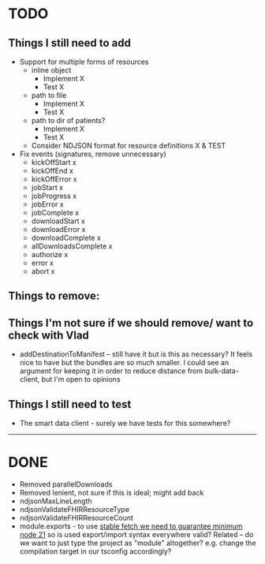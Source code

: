 # TODO

## Things I still need to add

-   Support for multiple forms of resources
    -   inline object
        -   Implement X
        -   Test X
    -   path to file
        -   Implement X
        -   Test X
    -   path to dir of patients?
        -   Implement X
        -   Test X
    -   Consider NDJSON format for resource definitions X & TEST
-   Fix events (signatures, remove unnecessary)
    -   kickOffStart x
    -   kickOffEnd x
    -   kickOffError x
    -   jobStart x
    -   jobProgress x
    -   jobError x
    -   jobComplete x
    -   downloadStart x
    -   downloadError x
    -   downloadComplete x
    -   allDownloadsComplete x
    -   authorize x
    -   error x
    -   abort x

## Things to remove:

## Things I'm not sure if we should remove/ want to check with Vlad

-   addDestinationToManifest – still have it but is this as necessary? It feels nice to have but the bundles are so much smaller. I could see an argument for keeping it in order to reduce distance from bulk-data-client, but I'm open to opinions

## Things I still need to test

-   The smart data client - surely we have tests for this somewhere?

---

# DONE

-   Removed parallelDownloads
-   Removed lenient, not sure if this is ideal; might add back
-   ndjsonMaxLineLength
-   ndjsonValidateFHIRResourceType
-   ndjsonValidateFHIRResourceCount
-   module.exports - to use [stable fetch we need to guarantee minimum node 21](https://nodejs.org/en/blog/announcements/v21-release-announce) so is used export/import syntax everywhere valid? Related – do we want to just type the project as "module" altogether? e.g. change the compilation target in our tsconfig accordingly?
